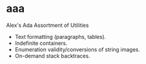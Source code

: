 # aaa

Alex's Ada Assortment of Utilities

- Text formatting (paragraphs, tables).
- Indefinite containers.
- Enumeration validity/conversions of string images.
- On-demand stack backtraces.
